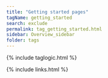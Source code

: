 ```yaml
---
title: "Getting started pages"
tagName: getting_started
search: exclude
permalink: tag_getting_started.html
sidebar: Overview_sidebar
folder: tags
---
```

{% include taglogic.html %}

{% include links.html %}
